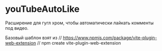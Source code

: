 # youTubeAutoLike
Расширение для гугл хром, чтобы автоматически лайкать комменты под видео.

Базовый шаблон взят из 
// https://www.npmjs.com/package/vite-plugin-web-extension
// npm create vite-plugin-web-extension

